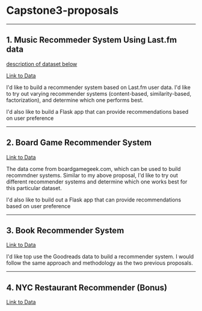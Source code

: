 # Capstone3-proposals

---------------------------------

## 1. Music Recommeder System Using Last.fm data

[description of dataset below](https://www.kdnuggets.com/2016/02/nine-datasets-investigating-recommender-systems.html)

[Link to Data](https://grouplens.org/datasets/hetrec-2011/)

I'd like to build a recommender system based on Last.fm user data. I'd like to try out varying recommender systems (content-based, similarity-based, factorization), and determine which one performs best.

I'd also like to build a Flask app that can provide recommendations based on user preference

-------------------------------

## 2. Board Game Recommender System

[Link to Data](https://www.kaggle.com/extralime/20000-boardgames-dataset)

The data come from boardgamegeek.com, which can be used to build recommdner systems. Similar to my above proposal, I'd like to try out different recommender systems and determine which one works best for this particular dataset.

I'd also like to build out a Flask app that can provide recommendations based on user preference

--------------------------------------------

## 3. Book Recommender System

[Link to Data](https://www.kaggle.com/bahramjannesarr/goodreads-book-datasets-10m)

I'd like top use the Goodreads data to build a recommender system. I would follow the same approach and methodology as the two previous proposals.

---------------------------------------

## 4. NYC Restaurant Recommender (Bonus)

[Link to Data](https://www.kaggle.com/danofer/foursquare-nyc-rest)
